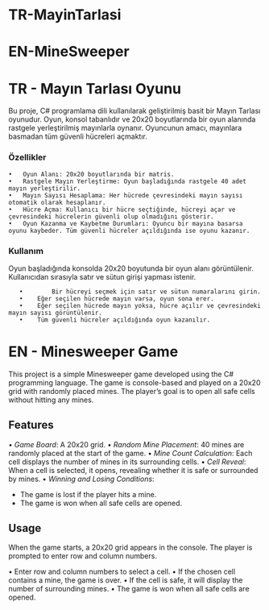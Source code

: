 # TR-MayinTarlasi                                                                                           
# EN-MineSweeper

# TR - Mayın Tarlası Oyunu

Bu proje, C# programlama dili kullanılarak geliştirilmiş basit bir Mayın Tarlası oyunudur. Oyun, konsol tabanlıdır ve 20x20 boyutlarında bir oyun alanında rastgele yerleştirilmiş mayınlarla oynanır. Oyuncunun amacı, mayınlara basmadan tüm güvenli hücreleri açmaktır.

### Özellikler

	•	Oyun Alanı: 20x20 boyutlarında bir matris.
	•	Rastgele Mayın Yerleştirme: Oyun başladığında rastgele 40 adet mayın yerleştirilir.
	•	Mayın Sayısı Hesaplama: Her hücrede çevresindeki mayın sayısı otomatik olarak hesaplanır.
	•	Hücre Açma: Kullanıcı bir hücre seçtiğinde, hücreyi açar ve çevresindeki hücrelerin güvenli olup olmadığını gösterir.
	•	Oyun Kazanma ve Kaybetme Durumları: Oyuncu bir mayına basarsa oyunu kaybeder. Tüm güvenli hücreler açıldığında ise oyunu kazanır.

 ### Kullanım

Oyun başladığında konsolda 20x20 boyutunda bir oyun alanı görüntülenir. Kullanıcıdan sırasıyla satır ve sütun girişi yapması istenir.
	
       •        Bir hücreyi seçmek için satır ve sütun numaralarını girin.
       •	Eğer seçilen hücrede mayın varsa, oyun sona erer.
       •	Eğer seçilen hücrede mayın yoksa, hücre açılır ve çevresindeki mayın sayısı görüntülenir.
       •	Tüm güvenli hücreler açıldığında oyun kazanılır.

# EN - Minesweeper Game

This project is a simple Minesweeper game developed using the C# programming language. The game is console-based and played on a 20x20 grid with randomly placed mines. The player’s goal is to open all safe cells without hitting any mines.

## Features

•⁠  ⁠*Game Board*: A 20x20 grid.
•⁠  ⁠*Random Mine Placement*: 40 mines are randomly placed at the start of the game.
•⁠  ⁠*Mine Count Calculation*: Each cell displays the number of mines in its surrounding cells.
•⁠  ⁠*Cell Reveal*: When a cell is selected, it opens, revealing whether it is safe or surrounded by mines.
•⁠  ⁠*Winning and Losing Conditions*: 
  - The game is lost if the player hits a mine.
  - The game is won when all safe cells are opened.

## Usage

When the game starts, a 20x20 grid appears in the console. The player is prompted to enter row and column numbers.

 •⁠  ⁠Enter row and column numbers to select a cell. 
 •⁠  ⁠If the chosen cell contains a mine, the game is over. 
 •⁠  ⁠If the cell is safe, it will display the number of surrounding mines. 
 •⁠  ⁠The game is won when all safe cells are opened. 

